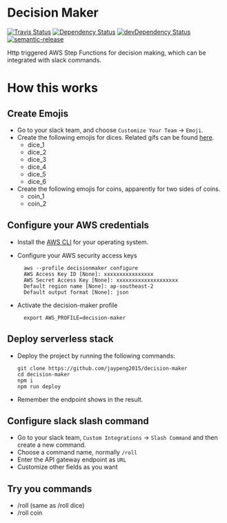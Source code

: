 # Decision Maker

[![Travis Status](https://travis-ci.org/jaypeng2015/decision-maker.svg?branch=master)](https://travis-ci.org/jaypeng2015/decision-maker)
[![Dependency Status](https://david-dm.org/jaypeng2015/aws-this-week/status.svg)](https://david-dm.org/jaypeng2015/aws-this-week)
[![devDependency Status](https://david-dm.org/jaypeng2015/aws-this-week/dev-status.svg)](https://david-dm.org/jaypeng2015/aws-this-week?type=dev)
[![semantic-release](https://img.shields.io/badge/%20%20%F0%9F%93%A6%F0%9F%9A%80-semantic--release-e10079.svg)](https://github.com/semantic-release/semantic-release)

Http triggered AWS Step Functions for decision making, which can be integrated with slack commands.

# How this works

## Create Emojis

* Go to your slack team, and choose `Customize Your Team` -> `Emoji`.
* Create the following emojis for dices. Related gifs can be found [here](http://www.xiazaizhijia.com/rjjc/100199.html).
  * dice_1
  * dice_2
  * dice_3
  * dice_4
  * dice_5
  * dice_6
* Create the following emojis for coins, apparently for two sides of coins.
  * coin_1
  * coin_2

## Configure your AWS credentials

* Install the [AWS CLI](http://docs.aws.amazon.com/cli/latest/userguide/installing.html) for your operating system.
* Configure your AWS security access keys

  ```
    aws --profile decisionmaker configure
    AWS Access Key ID [None]: xxxxxxxxxxxxxxxx
    AWS Secret Access Key [None]: xxxxxxxxxxxxxxxxxxxx
    Default region name [None]: ap-southeast-2
    Default output format [None]: json
  ```

* Activate the decision-maker profile

  ```
    export AWS_PROFILE=decision-maker
  ```

## Deploy serverless stack

* Deploy the project by running the following commands:

  ```
  git clone https://github.com/jaypeng2015/decision-maker
  cd decision-maker
  npm i
  npm run deploy
  ```

* Remember the endpoint shows in the result.

## Configure slack slash command

* Go to your slack team, `Custom Integrations` -> `Slash Command` and then create a new command.
* Choose a command name, normally `/roll`
* Enter the API gateway endpoint as `URL`
* Customize other fields as you want

## Try you commands

* /roll (same as /roll dice)
* /roll coin
